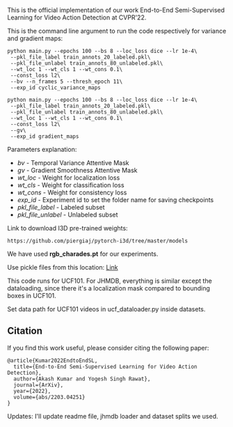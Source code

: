 This is the official implementation of our work End-to-End Semi-Supervised Learning for Video Action Detection at CVPR'22.

This is the command line argument to run the code respectively for variance and gradient maps:

```
python main.py --epochs 100 --bs 8 --loc_loss dice --lr 1e-4\
 --pkl_file_label train_annots_20_labeled.pkl\
 --pkl_file_unlabel train_annots_80_unlabeled.pkl\
 --wt_loc 1 --wt_cls 1 --wt_cons 0.1\
 --const_loss l2\
 --bv --n_frames 5 --thresh_epoch 11\
 --exp_id cyclic_variance_maps
```

```
python main.py --epochs 100 --bs 8 --loc_loss dice --lr 1e-4\
 --pkl_file_label train_annots_20_labeled.pkl\
 --pkl_file_unlabel train_annots_80_unlabeled.pkl\
 --wt_loc 1 --wt_cls 1 --wt_cons 0.1\
 --const_loss l2\
 --gv\
 --exp_id gradient_maps
```

Parameters explanation:
- *bv* - Temporal Variance Attentive Mask 
- *gv* - Gradient Smoothness Attentive Mask
- *wt_loc* - Weight for localization loss 
- *wt_cls* - Weight for classification loss 
- *wt_cons* - Weight for consistency loss
- *exp_id* -  Experiment id to set the folder name for saving checkpoints
- *pkl_file_label* - Labeled subset
- *pkl_file_unlabel* - Unlabeled subset

Link to download I3D pre-trained weights:  
```
https://github.com/piergiaj/pytorch-i3d/tree/master/models
```
We have used **rgb_charades.pt** for our experiments.

Use pickle files from this location: [Link](https://drive.google.com/drive/u/0/folders/1aFlPKtzWIufyAOkcAmUySH4PB_uCPDkj)



This code runs for UCF101. For JHMDB, everything is similar except the dataloading, since there it's a localization mask compared to bounding boxes in UCF101.

Set data path for UCF101 videos in ucf_dataloader.py inside datasets.

## Citation
If you find this work useful, please consider citing the following paper:

```
@article{Kumar2022EndtoEndSL,
  title={End-to-End Semi-Supervised Learning for Video Action Detection},
  author={Akash Kumar and Yogesh Singh Rawat},
  journal={ArXiv},
  year={2022},
  volume={abs/2203.04251}
}
```


Updates: I'll update readme file, jhmdb loader and dataset splits we used.
